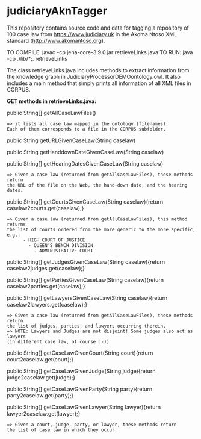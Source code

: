 # judiciaryAknTagger
This repository contains source code and data for tagging a repository of 100 case law from https://www.judiciary.uk in the Akoma Ntoso XML standard (http://www.akomantoso.org).

TO COMPILE: javac -cp jena-core-3.9.0.jar retrieveLinks.java
TO RUN: java -cp ./lib/*;. retrieveLinks

The class retrieveLinks.java includes methods to extract information from the knowledge graph in JudiciaryProcessorDEMOontology.owl. It also includes a main method that simply prints all information of all XML files in CORPUS.

<b>GET methods in retrieveLinks.java:</b>

  public String[] getAllCaseLawFiles()
  
    => it lists all case law mapped in the ontology (filenames). 
    Each of them corresponds to a file in the CORPUS subfolder.
  
  
  public String getURLGivenCaseLaw(String caselaw)
  
  public String getHanddownDateGivenCaseLaw(String caselaw)
  
  public String[] getHearingDatesGivenCaseLaw(String caselaw)
  
    => Given a case law (returned from getAllCaseLawFiles), these methods return 
    the URL of the file on the Web, the hand-down date, and the hearing dates.
  
  
  public String[] getCourtsGivenCaseLaw(String caselaw){return caselaw2courts.get(caselaw);}
  
    => Given a case law (returned from getAllCaseLawFiles), this method returns 
    the list of courts ordered from the more generic to the more specific, e.g.:
          - HIGH COURT OF JUSTICE
            - QUEEN'S BENCH DIVISION
              - ADMINISTRATIVE COURT
    
  public String[] getJudgesGivenCaseLaw(String caselaw){return caselaw2judges.get(caselaw);}
  
  public String[] getPartiesGivenCaseLaw(String caselaw){return caselaw2parties.get(caselaw);}
  
  public String[] getLawyersGivenCaseLaw(String caselaw){return caselaw2lawyers.get(caselaw);}
  
    => Given a case law (returned from getAllCaseLawFiles), these methods return 
    the list of judges, parties, and lawyers occurring therein.
    => NOTE: Lawyers and Judges are not disjoint! Some judges also act as lawyers 
    (in different case law, of course :-))
  
  public String[] getCaseLawGivenCourt(String court){return court2caselaw.get(court);}
  
  public String[] getCaseLawGivenJudge(String judge){return judge2caselaw.get(judge);}
  
  public String[] getCaseLawGivenParty(String party){return party2caselaw.get(party);}
  
  public String[] getCaseLawGivenLawyer(String lawyer){return lawyer2caselaw.get(lawyer);}
  
    => Given a court, judge, party, or lawyer, these methods return 
    the list of case law in which they occur.
